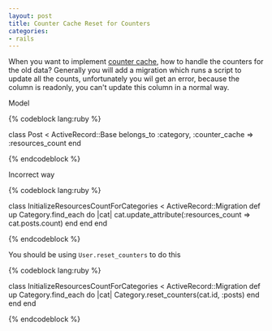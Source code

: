```yaml
---
layout: post
title: Counter Cache Reset for Counters
categories:
- rails
---
```


When you want to implement [counter cache][0], how to handle the counters for the old data?
Generally you will add a migration which runs a script to update all the counts, unfortunately you wil get an error,
because the column is readonly, you can't update this column in a normal way.

Model
    
{% codeblock lang:ruby %}

class Post < ActiveRecord::Base
  belongs_to :category, :counter_cache => :resources_count
end

{% endcodeblock %}

Incorrect way

<!--more-->
    
{% codeblock lang:ruby %}

class InitializeResourcesCountForCategories < ActiveRecord::Migration
  def up
    Category.find_each do |cat|
      cat.update_attribute(:resources_count => cat.posts.count)
    end
  end
end

{% endcodeblock %}


You should be using `User.reset_counters` to do this

{% codeblock lang:ruby %}

class InitializeResourcesCountForCategories < ActiveRecord::Migration
  def up
    Category.find_each do |cat|
      Category.reset_counters(cat.id, :posts)
    end
  end
end

{% endcodeblock %}


  [0]: http://api.rubyonrails.org/classes/ActiveRecord/CounterCache.html
